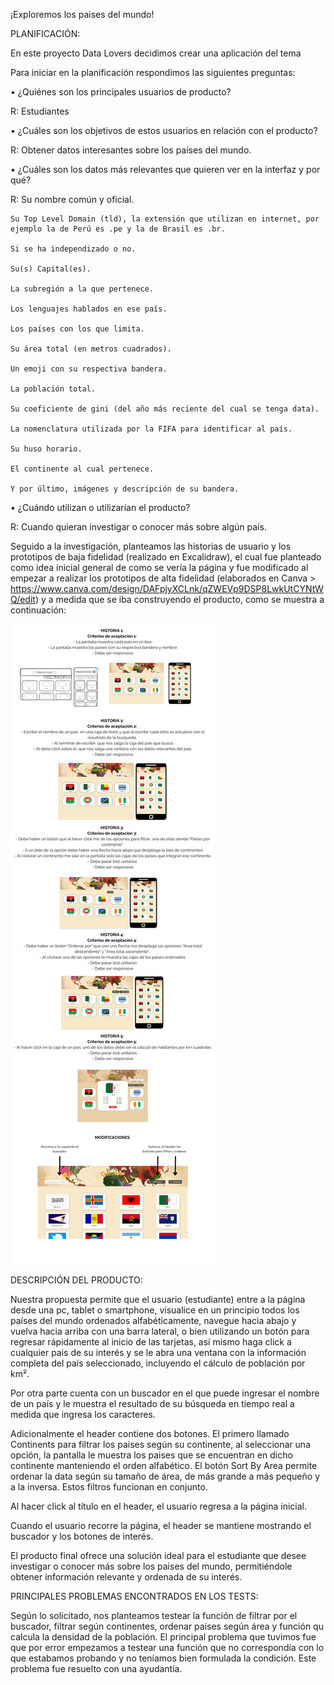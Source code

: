 ¡Exploremos los paises del mundo! 


PLANIFICACIÓN:


En este proyecto Data Lovers decidimos crear una aplicación del tema <Countries>

Para iniciar en la planificación respondimos las siguientes preguntas:

• ¿Quiénes son los principales usuarios de producto?

R: Estudiantes

• ¿Cuáles son los objetivos de estos usuarios en relación con el producto?

R: Obtener datos interesantes sobre los países del mundo.

• ¿Cuáles son los datos más relevantes que quieren ver en la interfaz y por qué?

R:  Su nombre común y oficial.

    Su Top Level Domain (tld), la extensión que utilizan en internet, por ejemplo la de Perú es .pe y la de Brasil es .br.

    Si se ha independizado o no.

    Su(s) Capital(es).

    La subregión a la que pertenece.

    Los lenguajes hablados en ese país.

    Los países con los que limita.

    Su área total (en metros cuadrados).

    Un emoji con su respectiva bandera.

    La población total.

    Su coeficiente de gini (del año más reciente del cual se tenga data).

    La nomenclatura utilizada por la FIFA para identificar al país.

    Su huso horario.

    El continente al cual pertenece.

    Y por último, imágenes y descripción de su bandera.

• ¿Cuándo utilizan o utilizarían el producto?

R: Cuando quieran investigar o conocer más sobre algún país.



Seguido a la investigación, planteamos las historias de usuario y los prototipos de baja fidelidad (realizado en Excalidraw), el cual fue planteado como idea inicial general de como se vería la página y fue modificado al empezar a realizar los prototipos de alta fidelidad (elaborados en Canva > https://www.canva.com/design/DAFpjyXCLnk/qZWEVp9DSP8LwkUtCYNtWQ/edit) y a medida que se iba construyendo el producto, como se muestra a continuación:

![Alt text](image-2.png)

DESCRIPCIÓN DEL PRODUCTO:


Nuestra propuesta permite que el usuario (estudiante) entre a la página desde una pc, tablet o smartphone,    visualice en un principio todos los países del mundo ordenados alfabéticamente, navegue hacia abajo y vuelva hacia arriba con una barra lateral, o bien utilizando un botón para regresar rápidamente al inicio de las tarjetas, así mismo haga click a cualquier pais de su interés y se le abra una ventana con la información completa del país seleccionado, incluyendo el cálculo de población por km².

Por otra parte cuenta con un buscador en el que puede ingresar el nombre de un país y le muestra el resultado de su búsqueda en tiempo real a medida que ingresa los caracteres. 

Adicionalmente el header contiene dos botones. El primero llamado Continents para filtrar los paises según su continente, al seleccionar una opción, la pantalla le muestra los paises que se encuentran en dicho continente manteniendo el orden alfabético. El botón Sort By Area permite ordenar la data según su tamaño de área, de más grande a más pequeño y a la inversa. Estos filtros funcionan en conjunto. 

Al hacer click al título en el header, el usuario regresa a la página inicial. 

Cuando el usuario recorre la página, el header se mantiene mostrando el buscador y los botones de interés.

El producto final ofrece una solución ideal para el estudiante que desee investigar o conocer más sobre los paises del mundo, permitiéndole obtener información relevante y ordenada de su interés.

PRINCIPALES PROBLEMAS ENCONTRADOS EN LOS TESTS:

Según lo solicitado, nos planteamos testear la función de filtrar por el buscador, filtrar según continentes, ordenar paises según área y función qu calcula la densidad de la población. El principal problema que tuvimos fue que por error empezamos a testear una función que no correspondía con lo que estabamos probando y no teníamos bien formulada la condición. Este problema fue resuelto con una ayudantía.

